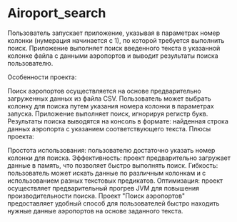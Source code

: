 # Airoport_search

Пользователь запускает приложение, указывая в параметрах номер колонки (нумерация начинается с 1), по которой требуется выполнить поиск. Приложение выполняет поиск введенного текста в указанной колонке файла с данными аэропортов и выводит результаты поиска пользователю.

Особенности проекта:

Поиск аэропортов осуществляется на основе предварительно загруженных данных из файла CSV.
Пользователь может выбрать колонку для поиска путем указания номера колонки в параметрах запуска.
Приложение выполняет поиск, игнорируя регистр букв.
Результаты поиска выводятся на консоль в формате: найденная строка данных аэропорта с указанием соответствующего текста.
Плюсы проекта:

Простота использования: пользователю достаточно указать номер колонки для поиска.
Эффективность: проект предварительно загружает данные в память, что позволяет быстро выполнять поиск.
Гибкость: пользователь может искать данные по различным колонкам и с использованием разных текстовых предикатов.
Оптимизация: проект осуществляет предварительный прогрев JVM для повышения производительности поиска.
Проект "Поиск аэропортов" предоставляет удобный способ для пользователей быстро находить нужные данные аэропортов на основе заданного текста.
